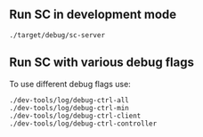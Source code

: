 ## Run SC in development mode
```
./target/debug/sc-server
```

## Run SC with various debug flags

To use different debug flags use:
```
./dev-tools/log/debug-ctrl-all
./dev-tools/log/debug-ctrl-min
./dev-tools/log/debug-ctrl-client
./dev-tools/log/debug-ctrl-controller
```
